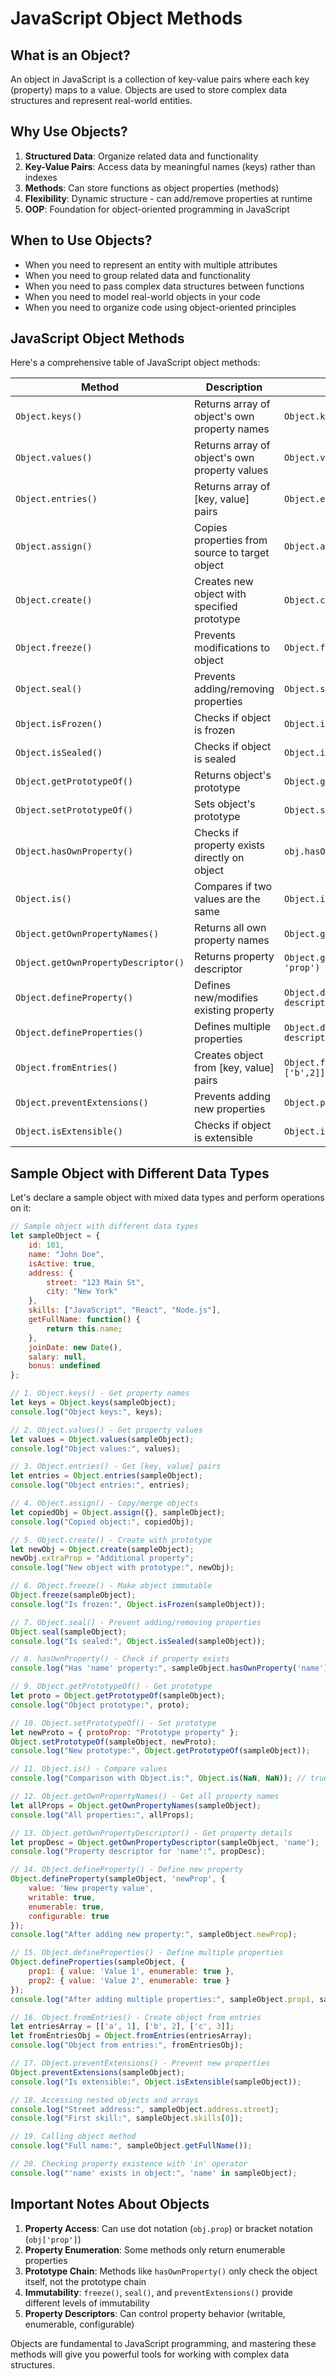 # JavaScript Object Methods

## What is an Object?

An object in JavaScript is a collection of key-value pairs where each key (property) maps to a value. Objects are used to store complex data structures and represent real-world entities.

## Why Use Objects?

1. **Structured Data**: Organize related data and functionality
2. **Key-Value Pairs**: Access data by meaningful names (keys) rather than indexes
3. **Methods**: Can store functions as object properties (methods)
4. **Flexibility**: Dynamic structure - can add/remove properties at runtime
5. **OOP**: Foundation for object-oriented programming in JavaScript

## When to Use Objects?

- When you need to represent an entity with multiple attributes
- When you need to group related data and functionality
- When you need to pass complex data structures between functions
- When you need to model real-world objects in your code
- When you need to organize code using object-oriented principles

## JavaScript Object Methods

Here's a comprehensive table of JavaScript object methods:

| Method | Description | Example Usage | Output |
|--------|-------------|---------------|--------|
| `Object.keys()` | Returns array of object's own property names | `Object.keys(obj)` | `['prop1', 'prop2']` |
| `Object.values()` | Returns array of object's own property values | `Object.values(obj)` | `['value1', 'value2']` |
| `Object.entries()` | Returns array of [key, value] pairs | `Object.entries(obj)` | `[['prop1','value1'],...]` |
| `Object.assign()` | Copies properties from source to target object | `Object.assign({}, obj)` | New object with copied properties |
| `Object.create()` | Creates new object with specified prototype | `Object.create(proto)` | New object inheriting from proto |
| `Object.freeze()` | Prevents modifications to object | `Object.freeze(obj)` | Frozen object |
| `Object.seal()` | Prevents adding/removing properties | `Object.seal(obj)` | Sealed object |
| `Object.isFrozen()` | Checks if object is frozen | `Object.isFrozen(obj)` | `true`/`false` |
| `Object.isSealed()` | Checks if object is sealed | `Object.isSealed(obj)` | `true`/`false` |
| `Object.getPrototypeOf()` | Returns object's prototype | `Object.getPrototypeOf(obj)` | Prototype object |
| `Object.setPrototypeOf()` | Sets object's prototype | `Object.setPrototypeOf(obj, proto)` | Modified object |
| `Object.hasOwnProperty()` | Checks if property exists directly on object | `obj.hasOwnProperty('prop')` | `true`/`false` |
| `Object.is()` | Compares if two values are the same | `Object.is(val1, val2)` | `true`/`false` |
| `Object.getOwnPropertyNames()` | Returns all own property names | `Object.getOwnPropertyNames(obj)` | Array of property names |
| `Object.getOwnPropertyDescriptor()` | Returns property descriptor | `Object.getOwnPropertyDescriptor(obj, 'prop')` | Property descriptor object |
| `Object.defineProperty()` | Defines new/modifies existing property | `Object.defineProperty(obj, 'prop', descriptor)` | Modified object |
| `Object.defineProperties()` | Defines multiple properties | `Object.defineProperties(obj, descriptors)` | Modified object |
| `Object.fromEntries()` | Creates object from [key, value] pairs | `Object.fromEntries([['a',1],['b',2]])` | `{a:1, b:2}` |
| `Object.preventExtensions()` | Prevents adding new properties | `Object.preventExtensions(obj)` | Non-extensible object |
| `Object.isExtensible()` | Checks if object is extensible | `Object.isExtensible(obj)` | `true`/`false` |

## Sample Object with Different Data Types

Let's declare a sample object with mixed data types and perform operations on it:

```javascript
// Sample object with different data types
let sampleObject = {
    id: 101,
    name: "John Doe",
    isActive: true,
    address: {
        street: "123 Main St",
        city: "New York"
    },
    skills: ["JavaScript", "React", "Node.js"],
    getFullName: function() {
        return this.name;
    },
    joinDate: new Date(),
    salary: null,
    bonus: undefined
};

// 1. Object.keys() - Get property names
let keys = Object.keys(sampleObject);
console.log("Object keys:", keys);

// 2. Object.values() - Get property values
let values = Object.values(sampleObject);
console.log("Object values:", values);

// 3. Object.entries() - Get [key, value] pairs
let entries = Object.entries(sampleObject);
console.log("Object entries:", entries);

// 4. Object.assign() - Copy/merge objects
let copiedObj = Object.assign({}, sampleObject);
console.log("Copied object:", copiedObj);

// 5. Object.create() - Create with prototype
let newObj = Object.create(sampleObject);
newObj.extraProp = "Additional property";
console.log("New object with prototype:", newObj);

// 6. Object.freeze() - Make object immutable
Object.freeze(sampleObject);
console.log("Is frozen:", Object.isFrozen(sampleObject));

// 7. Object.seal() - Prevent adding/removing properties
Object.seal(sampleObject);
console.log("Is sealed:", Object.isSealed(sampleObject));

// 8. hasOwnProperty() - Check if property exists
console.log("Has 'name' property:", sampleObject.hasOwnProperty('name'));

// 9. Object.getPrototypeOf() - Get prototype
let proto = Object.getPrototypeOf(sampleObject);
console.log("Object prototype:", proto);

// 10. Object.setPrototypeOf() - Set prototype
let newProto = { protoProp: "Prototype property" };
Object.setPrototypeOf(sampleObject, newProto);
console.log("New prototype:", Object.getPrototypeOf(sampleObject));

// 11. Object.is() - Compare values
console.log("Comparison with Object.is:", Object.is(NaN, NaN)); // true

// 12. Object.getOwnPropertyNames() - Get all property names
let allProps = Object.getOwnPropertyNames(sampleObject);
console.log("All properties:", allProps);

// 13. Object.getOwnPropertyDescriptor() - Get property details
let propDesc = Object.getOwnPropertyDescriptor(sampleObject, 'name');
console.log("Property descriptor for 'name':", propDesc);

// 14. Object.defineProperty() - Define new property
Object.defineProperty(sampleObject, 'newProp', {
    value: 'New property value',
    writable: true,
    enumerable: true,
    configurable: true
});
console.log("After adding new property:", sampleObject.newProp);

// 15. Object.defineProperties() - Define multiple properties
Object.defineProperties(sampleObject, {
    prop1: { value: 'Value 1', enumerable: true },
    prop2: { value: 'Value 2', enumerable: true }
});
console.log("After adding multiple properties:", sampleObject.prop1, sampleObject.prop2);

// 16. Object.fromEntries() - Create object from entries
let entriesArray = [['a', 1], ['b', 2], ['c', 3]];
let fromEntriesObj = Object.fromEntries(entriesArray);
console.log("Object from entries:", fromEntriesObj);

// 17. Object.preventExtensions() - Prevent new properties
Object.preventExtensions(sampleObject);
console.log("Is extensible:", Object.isExtensible(sampleObject));

// 18. Accessing nested objects and arrays
console.log("Street address:", sampleObject.address.street);
console.log("First skill:", sampleObject.skills[0]);

// 19. Calling object method
console.log("Full name:", sampleObject.getFullName());

// 20. Checking property existence with 'in' operator
console.log("'name' exists in object:", 'name' in sampleObject);
```

## Important Notes About Objects

1. **Property Access**: Can use dot notation (`obj.prop`) or bracket notation (`obj['prop']`)
2. **Property Enumeration**: Some methods only return enumerable properties
3. **Prototype Chain**: Methods like `hasOwnProperty()` only check the object itself, not the prototype chain
4. **Immutability**: `freeze()`, `seal()`, and `preventExtensions()` provide different levels of immutability
5. **Property Descriptors**: Can control property behavior (writable, enumerable, configurable)

Objects are fundamental to JavaScript programming, and mastering these methods will give you powerful tools for working with complex data structures.